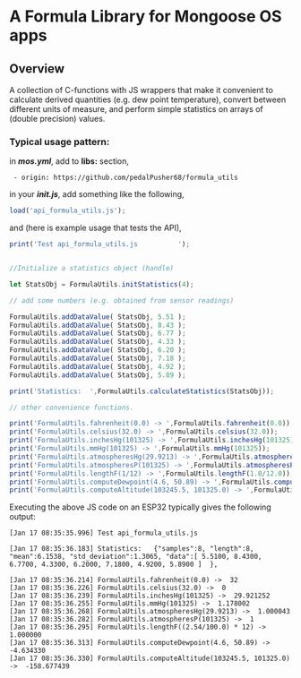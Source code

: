 # A Formula Library for Mongoose OS apps


## Overview

A collection of C-functions with JS wrappers that make it convenient to calculate derived quantities (e.g. dew point temperature),
convert between different units of measure, and perform simple statistics on arrays of (double precision)
values.

### Typical usage pattern:

in _**mos.yml**_, add to **libs:** section,

`  - origin: https://github.com/pedalPusher68/formula_utils `
  
in your _**init.js**_, add something like the following,

```javascript
load('api_formula_utils.js');
```

and (here is example usage that tests the API),

```javascript
print('Test api_formula_utils.js          ');


//Initialize a statistics object (handle)

let StatsObj = FormulaUtils.initStatistics(4);

// add some numbers (e.g. obtained from sensor readings)

FormulaUtils.addDataValue( StatsObj, 5.51 );
FormulaUtils.addDataValue( StatsObj, 8.43 );
FormulaUtils.addDataValue( StatsObj, 6.77 );
FormulaUtils.addDataValue( StatsObj, 4.33 );
FormulaUtils.addDataValue( StatsObj, 6.20 );
FormulaUtils.addDataValue( StatsObj, 7.18 );
FormulaUtils.addDataValue( StatsObj, 4.92 );
FormulaUtils.addDataValue( StatsObj, 5.89 );

print('Statistics:  ',FormulaUtils.calculateStatistics(StatsObj));

// other convenience functions.

print('FormulaUtils.fahrenheit(0.0) -> ',FormulaUtils.fahrenheit(0.0));
print('FormulaUtils.celsius(32.0) -> ',FormulaUtils.celsius(32.0));
print('FormulaUtils.inchesHg(101325) -> ',FormulaUtils.inchesHg(101325));
print('FormulaUtils.mmHg(101325) -> ',FormulaUtils.mmHg(101325));
print('FormulaUtils.atmospheresHg(29.9213) -> ',FormulaUtils.atmospheresHg(29.9213));
print('FormulaUtils.atmospheresP(101325) -> ',FormulaUtils.atmospheresP(101325));
print('FormulaUtils.lengthF(1/12) -> ',FormulaUtils.lengthF(1.0/12.0));
print('FormulaUtils.computeDewpoint(4.6, 50.89) -> ',FormulaUtils.computeDewpoint(4.6, 50.89));
print('FormulaUtils.computeAltitude(103245.5, 101325.0) -> ',FormulaUtils.computeAltitude(103245.5, 101325.0));
```
Executing the above JS code on an ESP32 typically gives the following output:

```
[Jan 17 08:35:35.996] Test api_formula_utils.js

[Jan 17 08:35:36.183] Statistics:   {"samples":8, "length":8, "mean":6.1538, "std_deviation":1.3065, "data":[ 5.5100, 8.4300, 6.7700, 4.3300, 6.2000, 7.1800, 4.9200, 5.8900 ]  },

[Jan 17 08:35:36.214] FormulaUtils.fahrenheit(0.0) ->  32
[Jan 17 08:35:36.226] FormulaUtils.celsius(32.0) ->  0
[Jan 17 08:35:36.239] FormulaUtils.inchesHg(101325) ->  29.921252
[Jan 17 08:35:36.255] FormulaUtils.mmHg(101325) ->  1.178002
[Jan 17 08:35:36.268] FormulaUtils.atmospheresHg(29.9213) ->  1.000043
[Jan 17 08:35:36.282] FormulaUtils.atmospheresP(101325) ->  1
[Jan 17 08:35:36.295] FormulaUtils.lengthF((2.54/100.0) * 12) ->  1.000000
[Jan 17 08:35:36.313] FormulaUtils.computeDewpoint(4.6, 50.89) ->  -4.634330
[Jan 17 08:35:36.330] FormulaUtils.computeAltitude(103245.5, 101325.0) ->  -158.677439

```